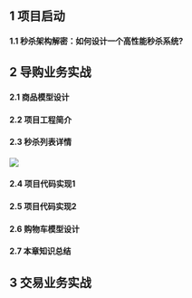 ## 1 项目启动
#### 1.1 秒杀架构解密：如何设计一个高性能秒杀系统?
## 2 导购业务实战
#### 2.1 商品模型设计
#### 2.2 项目工程简介
#### 2.3 秒杀列表详情

![](https://gitee.com/leefuyong/blogimg/raw/master/null/20201115203752.png)

#### 2.4 项目代码实现1
#### 2.5 项目代码实现2
#### 2.6 购物车模型设计
#### 2.7 本章知识总结
## 3 交易业务实战